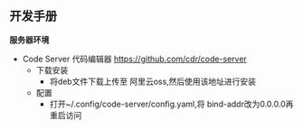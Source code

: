 ## 开发手册

**服务器环境**
- Code Server 代码编辑器
https://github.com/cdr/code-server
    - 下载安装
        - 将deb文件下载上传至 阿里云oss,然后使用该地址进行安装
    - 配置
        - 打开~/.config/code-server/config.yaml,将 bind-addr改为0.0.0.0再重启访问

